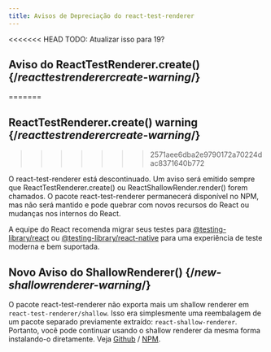 ```yaml
---
title: Avisos de Depreciação do react-test-renderer
---
```


<<<<<<< HEAD
TODO: Atualizar isso para 19?

## Aviso do ReactTestRenderer.create() {/*reacttestrenderercreate-warning*/}
=======
## ReactTestRenderer.create() warning {/*reacttestrenderercreate-warning*/}
>>>>>>> 2571aee6dba2e9790172a70224dac8371640b772

O react-test-renderer está descontinuado. Um aviso será emitido sempre que ReactTestRenderer.create() ou ReactShallowRender.render() forem chamados. O pacote react-test-renderer permanecerá disponível no NPM, mas não será mantido e pode quebrar com novos recursos do React ou mudanças nos internos do React.

A equipe do React recomenda migrar seus testes para [@testing-library/react](https://testing-library.com/docs/react-testing-library/intro/) ou [@testing-library/react-native](https://callstack.github.io/react-native-testing-library/docs/start/intro) para uma experiência de teste moderna e bem suportada.

## Novo Aviso do ShallowRenderer() {/*new-shallowrenderer-warning*/}

O pacote react-test-renderer não exporta mais um shallow renderer em `react-test-renderer/shallow`. Isso era simplesmente uma reembalagem de um pacote separado previamente extraído: `react-shallow-renderer`. Portanto, você pode continuar usando o shallow renderer da mesma forma instalando-o diretamente. Veja [Github](https://github.com/enzymejs/react-shallow-renderer) / [NPM](https://www.npmjs.com/package/react-shallow-renderer).
